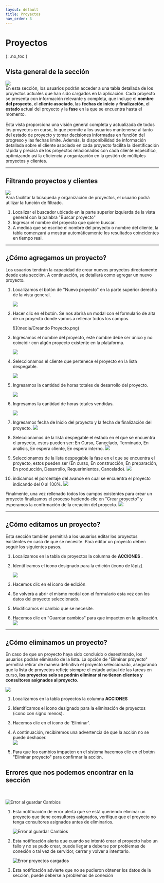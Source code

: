 ```yaml
---
layout: default
title: Proyectos
nav_order: 3
---
```


# Proyectos

{: .no_toc }

## Vista general de la sección

![](media/clientesvg.png)  
En esta sección, los usuarios podrán acceder a una tabla detallada de los proyectos actuales que han sido cargados en la aplicación. Cada proyecto se presenta con información relevante y completa, que incluye el **nombre del proyecto**, el **cliente asociado**, las **fechas de inicio** y **finalización**, el **estado** actual del proyecto y la **fase** en la que se encuentra hasta el momento.  
<br>
Esta vista proporciona una visión general completa y actualizada de todos los proyectos en curso, lo que permite a los usuarios mantenerse al tanto del estado de proyecto y tomar decisiones informadas en función del progreso y las fechas límite. Además, la disponibilidad de información detallada sobre el cliente asociado en cada proyecto facilita la identificación rápida y precisa de los proyectos relacionados con cada cliente específico, optimizando así la eficiencia y organización en la gestión de múltiples proyectos y clientes.

---

## Filtrando proyectos y clientes

![](media/buscador.png)  
Para facilitar la búsqueda y organización de proyectos, el usuario podrá utilizar la función de filtrado.

1. Localizar el buscador ubicado en la parte superior izquierda de la vista general con la palabra "Buscar proyecto"
2. Ingresar el nombre del proyecto que quiere buscar.
3. A medida que se escribe el nombre del proyecto o nombre del cliente, la tabla comenzará a mostrar automáticamente los resultados coincidentes en tiempo real.

---

## ¿Cómo agregamos un proyecto?

Los usuarios tendrán la capacidad de crear nuevos proyectos directamente desde esta sección. A continuación, se detallará como agregar un nuevo proyecto.

1. Localizamos el botón de "Nuevo proyecto" en la parte superior derecha de la vista general.

   ![](media/NuevoProyecto.png)

2. Hacer clic en el botón. Se nos abrirá un modal con el formulario de alta de un proyecto donde vamos a rellenar todos los campos.

   ![](media/Creando Proyecto.png)

3. Ingresamos el nombre del proyecto, este nombre debe ser único y no coincidir con algún proyecto existente en la plataforma.

   ![](media/NombredelProyecto.png)

4. Seleccionamos el cliente que pertenece el proyecto en la lista despegable.

   ![](media/buscarCliente.png)

5. Ingresamos la cantidad de horas totales de desarrollo del proyecto.

   ![](media/horasproyecto.png)

6. Ingresamos la cantidad de horas totales vendidas.

   ![](media/cantidadHorasVendidas.png)

7. Ingresamos fecha de Inicio del proyecto y la fecha de finalización del proyecto.
   ![](media/fechainicio.png)

8. Seleccionamos de la lista despegable el estado en el que se encuentra el proyecto, estos pueden ser: En Curso, Cancelado, Terminado, En análisis, En espera cliente, En espera interno.
   ![](media/selectEstado.png)

9. Seleccionamos de la lista despegable la fase en el que se encuentra el proyecto, estos pueden ser (En curso, En construcción, En preparación, En producción, Desarrollo, Requerimientos, Cancelado).
   ![](media/selectEstadoProyecto.png)

10. indicamos el porcentaje del avance en cual se encuentra el proyecto indicando del 0 al 100%.
    ![](media/proyecto.png)

Finalmente, una vez rellenado todos los campos existentes para crear un proyecto finalizamos el proceso haciendo clic en "Crear proyecto" y esperamos la confirmación de la creación del proyecto.
![](media/btnCrearProyecto.png)

---

## ¿Cómo editamos un proyecto?

Esta sección también permitirá a los usuarios editar los proyectos existentes en caso de que se necesite. Para editar un proyecto deben seguir los siguientes pasos.

1. Localizamos en la tabla de proyectos la columna de **ACCIONES** .
2. Identificamos el icono designado para la edición (icono de lápiz).

   ![](media/botonEditarProyecto.png)

3. Hacemos clic en el icono de edición.
4. Se volverá a abrir el mismo modal con el formulario esta vez con los datos del proyecto seleccionado.
5. Modificamos el cambio que se necesite.
6. Hacemos clic en "Guardar cambios" para que impacten en la aplicación.  
   ![](media/btnGuardarCambios.png)

---

## ¿Cómo eliminamos un proyecto?

En caso de que un proyecto haya sido concluido o desestimado, los usuarios podrán eliminarlo de la lista. La opción de "Eliminar proyecto" permitirá retirar de manera definitiva el proyecto seleccionado, asegurando que la lista de proyectos refleje siempre el estado actual de las tareas en curso, **los proyectos solo se podrán eliminar si no tienen clientes y consultores asignados al proyecto**.

![](media/proyectos/botonEliminar.png)

1. Localizamos en la tabla proyectos la columna **ACCIONES**
2. Identificamos el icono designado para la eliminación de proyectos (icono con signo menos).
3. Hacemos clic en el icono de 'Eliminar'.
4. A continuación, recibiremos una advertencia de que la acción no se puede deshacer.  
   ![](media/proyectos/eliminarProyecto.png)

5. Para que los cambios impacten en el sistema hacemos clic en el botón "Eliminar proyecto" para confirmar la acción.

## Errores que nos podemos encontrar en la sección <br>

<br><br>
![Error al guardar Cambios](media/proyectos/errorProyecto1.png)

1. Esta notificación de error alerta que se está queriendo eliminar un proyecto que tiene consultores asignados, verifique que el proyecto no tenga consultores asignados antes de eliminarlos. <br>

   ![Error al guardar Cambios](media/proyectos/errorProyecto2.png)

2. Esta notificación alerta que cuando se intentó crear el proyecto hubo un fallo y no se pudo crear, puede llegar a deberse por problemas de conexión o tal vez de servidor, cerrar y volver a intentarlo.<br>

   ![Error proyectos cargados](media/proyectos/errorProyecto3.png)

3. Esta notificación advierte que no se pudieron obtener los datos de la sección, puede deberse a problemas de conexión
